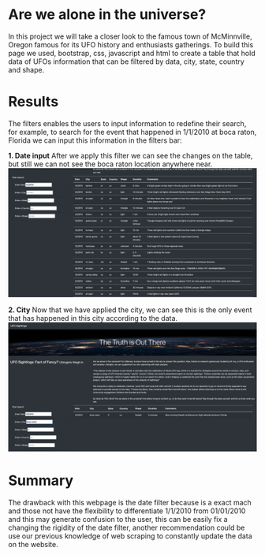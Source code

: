 # Are we alone in the universe? 

In this project we will take a closer look to the famous town of McMinnville, Oregon famous for its UFO history and enthusiasts gatherings. To build this page we used, bootstrap, css, javascript and html to create a table that hold data of UFOs information that can be filtered by data, city, state, country and shape. 

# Results 
The filters enables the users to input information to redefine their search, for example, to search for the event that happened in 1/1/2010 at boca raton, Florida we can input this information in the filters bar: 

**1. Date input**
After we apply this filter we can see the changes on the table, but still we can not see the boca raton location anywhere near. 
<img src="https://github.com/carolinamedina26/UFOs/blob/main/static/images/date_filter.png">

**2. City**
Now that we have applied the city, we can see this is the only event that has happened in this city according to the data. 
<img src="https://github.com/carolinamedina26/UFOs/blob/main/static/images/city_filter.png">

# Summary
The drawback with this webpage is the date filter because is a exact mach and those not have the flexibility to differentiate 1/1/2010 from 01/01/2010 and this may generate confusion to the user, this can be easily fix a changing the rigidity of the date filter, another recommendation could be use our previous knowledge of web scraping to constantly update the data on the website. 
